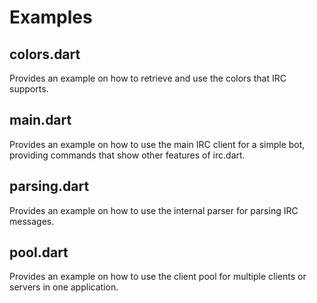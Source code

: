 # Examples

## colors.dart

Provides an example on how to retrieve and use the colors that IRC
supports.

## main.dart

Provides an example on how to use the main IRC client for a simple
bot, providing commands that show other features of irc.dart.

## parsing.dart

Provides an example on how to use the internal parser for parsing IRC
messages.

## pool.dart

Provides an example on how to use the client pool for multiple clients
or servers in one application.

